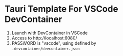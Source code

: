 # Tauri Template For VSCode DevContainer

1. Launch with DevContainer in VSCode
2. Access to http://localhost:6080/
3. PASSWORD is "vscode", using defined by `.devcontainer/devcontainer.json`
